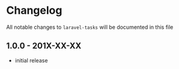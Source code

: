 # Changelog

All notable changes to `laravel-tasks` will be documented in this file

## 1.0.0 - 201X-XX-XX

- initial release
